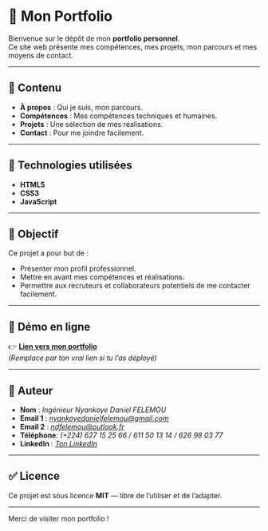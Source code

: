 # 🎨 Mon Portfolio

Bienvenue sur le dépôt de mon **portfolio personnel**.  
Ce site web présente mes compétences, mes projets, mon parcours et mes moyens de contact.

---

## 📂 Contenu

- **À propos** : Qui je suis, mon parcours.
- **Compétences** : Mes compétences techniques et humaines.
- **Projets** : Une sélection de mes réalisations.
- **Contact** : Pour me joindre facilement.

---

## 🚀 Technologies utilisées

- **HTML5**
- **CSS3**
- **JavaScript**

---

## 📌 Objectif

Ce projet a pour but de :
- Présenter mon profil professionnel.
- Mettre en avant mes compétences et réalisations.
- Permettre aux recruteurs et collaborateurs potentiels de me contacter facilement.

---

## 🔗 Démo en ligne

👉 **[Lien vers mon portfolio](https://ton-nom-de-domaine.com)**  
*(Remplace par ton vrai lien si tu l’as déployé)*

---

## 📝 Auteur

- **Nom** : *Ingénieur Nyankoye Daniel FELEMOU*  
- **Email 1** : *nyankoyedanielfelemou@gmail.com*
- **Email 2** : *ndfelemou@outlook.fr*
- **Téléphone**: *(+224) 627 15 25 66 / 611 50 13 14 / 626 98 03 77* 
- **LinkedIn** : *[Ton LinkedIn](https://linkedin.com/in/nyankoyedanielfelemou)*

---

## ✅ Licence

Ce projet est sous licence **MIT** — libre de l’utiliser et de l’adapter.

---

Merci de visiter mon portfolio !
